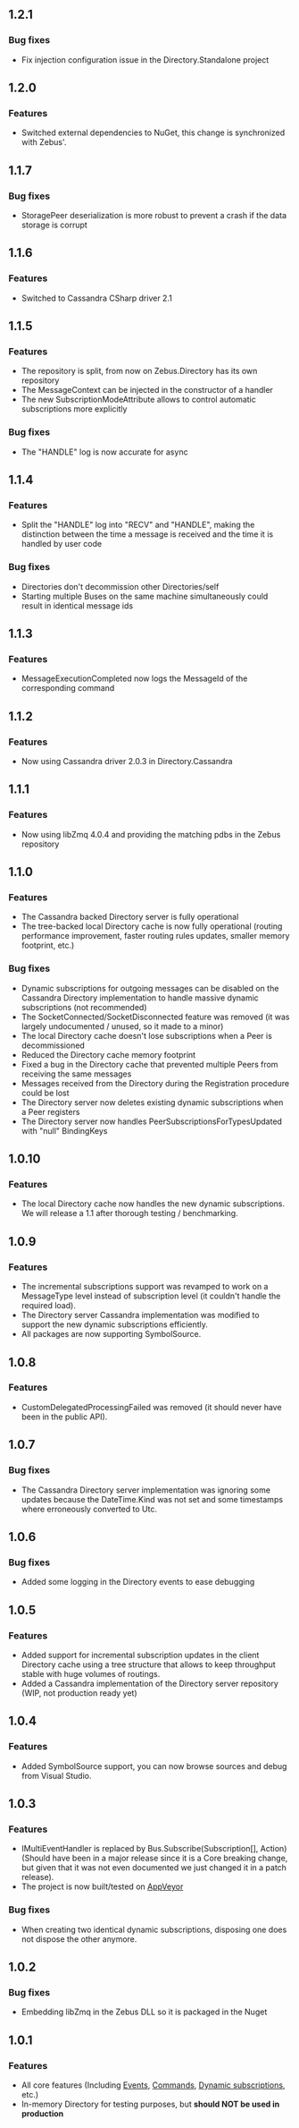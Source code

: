 ## 1.2.1
### Bug fixes
 - Fix injection configuration issue in the Directory.Standalone project

## 1.2.0
### Features
 - Switched external dependencies to NuGet, this change is synchronized with Zebus'.

## 1.1.7
### Bug fixes
 - StoragePeer deserialization is more robust to prevent a crash if the data storage is corrupt

## 1.1.6
### Features
 - Switched to Cassandra CSharp driver 2.1

## 1.1.5
### Features
 - The repository is split, from now on Zebus.Directory has its own repository
 - The MessageContext can be injected in the constructor of a handler
 - The new SubscriptionModeAttribute allows to control automatic subscriptions more explicitly

### Bug fixes
 - The "HANDLE" log is now accurate for async

## 1.1.4 
### Features
 - Split the "HANDLE" log into "RECV" and "HANDLE", making the distinction between the time a message is received and the time it is handled by user code

### Bug fixes
 - Directories don't decommission other Directories/self
 - Starting multiple Buses on the same machine simultaneously could result in identical message ids

## 1.1.3
### Features
 - MessageExecutionCompleted now logs the MessageId of the corresponding command

## 1.1.2
### Features
 - Now using Cassandra driver 2.0.3 in Directory.Cassandra

## 1.1.1
### Features
 - Now using libZmq 4.0.4 and providing the matching pdbs in the Zebus repository

## 1.1.0
### Features 
 - The Cassandra backed Directory server is fully operational
 - The tree-backed local Directory cache is now fully operational (routing performance improvement, faster routing rules updates, smaller memory footprint, etc.)

### Bug fixes
 - Dynamic subscriptions for outgoing messages can be disabled on the Cassandra Directory implementation to handle massive dynamic subscriptions (not recommended)
 - The SocketConnected/SocketDisconnected feature was removed (it was largely undocumented / unused, so it made to a minor)
 - The local Directory cache doesn't lose subscriptions when a Peer is decommissioned
 - Reduced the Directory cache memory footprint
 - Fixed a bug in the Directory cache that prevented multiple Peers from receiving the same messages
 - Messages received from the Directory during the Registration procedure could be lost
 - The Directory server now deletes existing dynamic subscriptions when a Peer registers
 - The Directory server now handles PeerSubscriptionsForTypesUpdated with "null" BindingKeys

## 1.0.10
### Features
 - The local Directory cache now handles the new dynamic subscriptions. We will release a 1.1 after thorough testing / benchmarking.

## 1.0.9
### Features
 - The incremental subscriptions support was revamped to work on a MessageType level instead of subscription level (it couldn't handle the required load).
 - The Directory server Cassandra implementation was modified to support the new dynamic subscriptions efficiently.
 - All packages are now supporting SymbolSource.

## 1.0.8
### Features
 - CustomDelegatedProcessingFailed was removed (it should never have been in the public API).

## 1.0.7
### Bug fixes
 - The Cassandra Directory server implementation was ignoring some updates because the DateTime.Kind was not set and some timestamps where erroneously converted to Utc.

## 1.0.6
### Bug fixes
 - Added some logging in the Directory events to ease debugging

## 1.0.5
### Features
 - Added support for incremental subscription updates in the client Directory cache using a tree structure that allows to keep throughput stable with huge volumes of routings.
 - Added a Cassandra implementation of the Directory server repository (WIP, not production ready yet)

## 1.0.4
### Features
 - Added SymbolSource support, you can now browse sources and debug from Visual Studio.

## 1.0.3
### Features
 - IMultiEventHandler is replaced by Bus.Subscribe(Subscription[], Action<IMessage>) (Should have been in a major release since it is a Core breaking change, but given that it was not even documented we just changed it in a patch release).
 - The project is now built/tested on [AppVeyor](https://ci.appveyor.com/project/alprema/zebus)

### Bug fixes
 - When creating two identical dynamic subscriptions, disposing one does not dispose the other anymore.

## 1.0.2
### Bug fixes
 - Embedding libZmq in the Zebus DLL so it is packaged in the Nuget

## 1.0.1
### Features
 - All core features (Including [Events](https://github.com/Abc-Arbitrage/Zebus/wiki/Event), [Commands](https://github.com/Abc-Arbitrage/Zebus/wiki/Command), [Dynamic subscriptions](https://github.com/Abc-Arbitrage/Zebus/wiki/Command), etc.)
 - In-memory Directory for testing purposes, but **should NOT be used in production**
